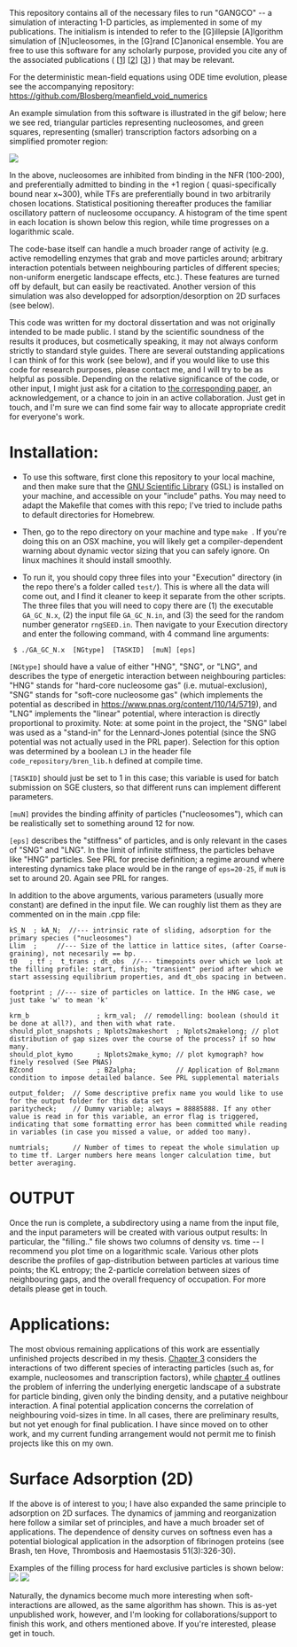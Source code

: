 This repository contains all of the necessary files to run "GANGCO" -- a simulation of interacting 1-D particles, as implemented in some of my publications. The initialism is intended to refer to the [G]illepsie [A]lgorithm simulation of [N]ucleosomes, in the [G]rand [C]anonical ensemble. You are free to use this software for any scholarly purpose, provided you cite any of the associated publications
( [[1](https://www.pnas.org/content/110/14/5719)]
[[2](https://duckduckgo.com/?t=ffab&q=NAR+osberg&ia=web)]
[[3](https://journals.aps.org/prl/abstract/10.1103/PhysRevLett.115.088301)] )
that may be relevant.

For the deterministic mean-field equations using ODE time evolution, please see the accompanying repository: https://github.com/Blosberg/meanfield_void_numerics

An example simulation from this software is illustrated in the gif below; here we see red, triangular particles representing nucleosomes, and green squares, representing (smaller) transcription factors adsorbing on a simplified promoter region: 

![](GA_GC_movie.gif) 

In the above, nucleosomes are inhibited from binding in the NFR (100-200), and preferentially admitted to binding in the +1 region ( quasi-specifically bound near x~300), while TFs are preferentially bound in two arbitrarily chosen locations. Statistical positioning thereafter produces the familiar oscillatory pattern of nucleosome occupancy. A histogram of the time spent in each location is shown below this region, while time progresses on a logarithmic scale.

The code-base itself can handle a much broader range of activity (e.g. active remodelling enzymes that grab and move particles around; arbitrary interaction potentials between neighbouring particles of different species; non-uniform energetic landscape effects, etc.). These features are turned off by default, but can easily be reactivated. Another version of this simulation was also developped for adsorption/desorption on 2D surfaces (see below).

This code was written for my doctoral dissertation and was not originally intended to be made public. I stand by the scientific soundness of the results it produces, but cosmetically speaking, it may not always conform strictly to standard style guides. 
There are several outstanding applications I can think of for this work (see below), and if you would like to use this code for research purposes, please contact me, and I will try to be as helpful as possible. 
Depending on the relative significance of the code, or other input, I might just ask for a citation to [the corresponding paper]( https://journals.aps.org/prl/abstract/10.1103/PhysRevLett.115.088301 ), an acknowledgement, or a chance to join in an active collaboration. Just get in touch, and I'm sure we can find some fair way to allocate appropriate credit for everyone's work. 

# Installation:

- To use this software, first clone this repository to your local machine, and then make sure that the [GNU Scientific Library](https://www.gnu.org/software/gsl/) (GSL) is installed on your machine, and accessible on your "include" paths. You may need to adapt the Makefile that comes with this repo; I've tried to include paths to default directories for Homebrew. 

- Then, go to the repo directory on your machine and type `make `. If you're doing this on an OSX machine, you will likely get a compiler-dependent warning about dynamic vector sizing that you can safely ignore. On linux machines it should install smoothly.

- To run it, you should copy three files into your "Execution" directory (in the repo there's a folder called `test/`). This is where all the data will come out, and I find it cleaner to keep it separate from the other scripts. The three files that you will need to copy there are (1) the executable `GA_GC_N.x`, (2) the input file `GA_GC_N.in`, and (3) the seed for the random number generator `rngSEED.in`. Then navigate to your Execution directory and enter the following command, with 4 command line arguments:

` $ ./GA_GC_N.x  [NGtype]  [TASKID]  [muN] [eps]`

`[NGtype]` should have a value of either "HNG", "SNG", or "LNG", and describes the type of energetic interaction between neighbouring particles: "HNG" stands for "hard-core nucleosome gas" (i.e. mutual-exclusion), "SNG" stands for "soft-core nucleosome gas" (which implements the potential as described in https://www.pnas.org/content/110/14/5719), and "LNG" implements the "linear" potential, where interaction is directly proportional to proximity. Note: at some point in the project, the "SNG" label was used as a "stand-in" for the Lennard-Jones potential (since the SNG potential was not actually used in the PRL paper). Selection for this option was determined by a boolean `LJ` in the header file `code_repository/bren_lib.h` defined at compile time. 

`[TASKID]` should just be set to 1 in this case; this variable is used for batch submission on SGE clusters, so that different runs can implement different parameters.

`[muN]` provides the binding affinity of particles ("nucleosomes"), which can be realistically set to something around 12 for now.

`[eps]` describes the "stiffness" of particles, and is only relevant in the cases of "SNG" and "LNG". In the limit of infinite stiffness, the particles behave like "HNG" particles. See PRL for precise definition; a regime around where interesting dynamics take place would be in the range of `eps=20-25`, if `muN` is set to around 20. Again see PRL for ranges. 

In addition to the above arguments, various parameters (usually more constant) are defined in the input file. We can roughly list them as they are commented on in the main .cpp file:

```
kS_N  ; kA_N;  //--- intrinsic rate of sliding, adsorption for the primary species ("nucleosomes")
Llim  ;  	//--- Size of the lattice in lattice sites, (after Coarse-graining), not necesarily == bp.
t0   ; tf ;  t_trans ; dt_obs  //--- timepoints over which we look at the filling profile: start, finish; "transient" period after which we start assessing equilibrium properties, and dt_obs spacing in between.

footprint ;	//--- size of particles on lattice. In the HNG case, we just take 'w' to mean 'k'

krm_b                 ; krm_val;  // remodelling: boolean (should it be done at all?), and then with what rate.
should_plot_snapshots ; Nplots2makeshort  ; Nplots2makelong; // plot distribution of gap sizes over the course of the process? if so how many.
should_plot_kymo      ; Nplots2make_kymo; // plot kymograph? how finely resolved (See PNAS)
BZcond                ; BZalpha;          // Application of Bolzmann condition to impose detailed balance. See PRL supplemental materials

output_folder;  // Some descriptive prefix name you would like to use for the output folder for this data set
paritycheck;    // Dummy variable; always = 88885888. If any other value is read in for this variable, an error flag is triggered, indicating that some formatting error has been committed while reading in variables (in case you missed a value, or added too many).

numtrials;      // Number of times to repeat the whole simulation up to time tf. Larger numbers here means longer calculation time, but better averaging.
```

# OUTPUT

Once the run is complete, a subdirectory using a name from the input file, and the input parameters will be created with various output results:
In particular, the "filling.." file shows two columns of density vs. time -- I recommend you plot time on a logarithmic scale.
Various other plots describe the profiles of gap-distribution between particles at various time points; the KL entropy; the 2-particle correlation between sizes of neighbouring gaps, and the overall frequency of occupation. For more details please get in touch.

# Applications:

The most obvious remaining applications of this work are essentially unfinished projects described in my thesis. [Chapter 3](https://github.com/Blosberg/GA_GC/blob/master/BO_thesis_chap3.pdf) considers the interactions of two different species of interacting particles (such as, for example, nucleosomes and transcription factors), while [chapter 4](https://github.com/Blosberg/GA_GC/blob/master/BO_thesis_chap4.pdf) outlines the problem of inferring the underlying energetic landscape of a substrate for particle binding, given only the binding density, and a putative neighbour interaction. A final potential application concerns the correlation of neighbouring void-sizes in time.
In all cases, there are preliminary results, but not yet enough for final publication. I have since moved on to other work, and my current funding arrangement would not permit me to finish projects like this on my own.

# Surface Adsorption (2D)

If the above is of interest to you; I have also expanded the same principle to adsorption on 2D surfaces. The dynamics of jamming and reorganization here follow a similar set of principles, and have a much broader set of applications. The dependence of density curves on softness even has a potential biological application in the adsorption of fibrinogen proteins (see Brash, ten Hove, Thrombosis and Haemostasis 51(3):326-30).

Examples of the filling process for hard exclusive particles is shown below:
![](filling_gif_2D_circs.gif) 
![](filling_gif_2D_squares.gif) 

Naturally, the dynamics become much more interesting when soft-interactions are allowed, as the same algorithm has shown. This is as-yet unpublished work, however, and I'm looking for collaborations/support to finish this work, and others mentioned above. If you're interested, please get in touch. 

